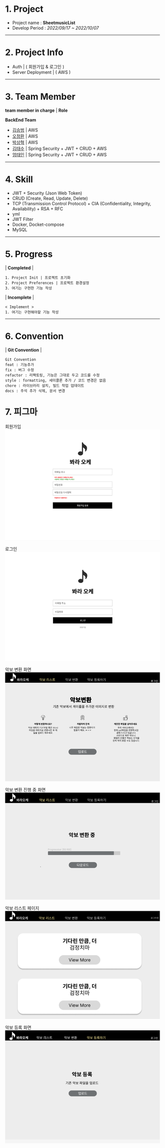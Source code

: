 <!--Header-->
# 1. Project
- Project name : **SheetmusicList**
- Develop Period : *2022/09/17 ~ 2022/10/07*
---
# 2. Project Info
- Auth | ( 회원가입 & 로그인 )
- Server Deployment | ( AWS )

---
# 3. Team Member
**team member in charge** | **Role**

**BackEnd Team**

- [김승범](https://github.com/daily1313) | AWS
- [오정환](https://github.com/poll9999) | AWS
- [박상혁](https://github.com/baksakcci) | AWS
- [김태수](https://github.com/kimtaesoo99) | Spring Security + JWT + CRUD + AWS
- [엄태인](https://github.com/eom-tae-in) | Spring Security + JWT + CRUD + AWS
---
# 4. Skill
- JWT + Security (Json Web Token)
- CRUD (Create, Read, Update, Delete)
- TCP (Transmission Control Protocol) + CIA (Confidentiality, Integrity, Availability) + RSA + RFC
- yml
- JWT Filter
- Docker, Docket-compose
- MySQL
---
# 5. Progress
| **Completed** |
```text
1. Project Init | 프로젝트 초기화
2. Project Preferences | 프로젝트 환경설정
3. 여기는 구현한 기능 작성

```
| **Incomplete** |
```text
< Implement >
1. 여기는 구현해야할 기능 작성
```
---
# 6. Convention
| **Git Convention** |
```text
Git Convention
feat : 기능추가
fix : 버그 수정
refactor : 리팩토링, 기능은 그대로 두고 코드를 수정
style : formatting, 세미콜론 추가 / 코드 변경은 없음
chore : 라이브러리 설치, 빌드 작업 업데이트
docs : 주석 추가 삭제, 문서 변경
```
# 7. 피그마

회원가입
![img_3.png](img_3.png)

로그인 
![img_2.png](img_2.png)

악보 변환 화면
![img_1.png](img_1.png)

악보 변환 진행 중 화면
![img_4.png](img_4.png)

악보 리스트 페이지
![img_6.png](img_6.png)

악보 등록 화면
![img_5.png](img_5.png)